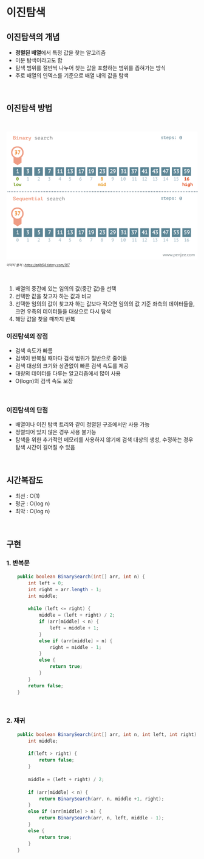 
# 이진탐색

## 이진탐색의 개념

- **정렬된 배열**에서 특정 값을 찾는 알고리즘
- 이분 탐색이라고도 함
- 탐색 범위를 절반씩 나누어 찾는 값을 포함하는 범위를 좁혀가는 방식
- 주로 배열의 인덱스를 기준으로 배열 내의 값을 탐색

<br/>

## 이진탐색 방법

<br/>

![이진탐색](./img/binary1.gif) <br/>
*<span style="font-size:60%">이미지 출처 : https://adjh54.tistory.com/187</span>*

<br/>

1. 배열의 중간에 있는 임의의 값(중간 값)을 선택
2. 선택한 값을 찾고자 하는 값과 비교
3. 선택한 임의의 값이 찾고자 하는 값보다 작으면 임의의 값 기준 좌측의 데이터들을, 크면 우측의 데이터들을 대상으로 다시 탐색
4. 해당 값을 찾을 때까지 반복


### 이진탐색의 장점

- 검색 속도가 빠름
- 검색이 반복될 때마다 검색 범위가 절반으로 줄어듦
- 검색 대상의 크기와 상관없이 빠른 검색 속도를 제공
- 대량의 데이터를 다루는 알고리즘에서 많이 사용
- O(logn)의 검색 속도 보장

<br/>

### 이진탐색의 단점

- 배열이나 이진 탐색 트리와 같이 정렬된 구조에서만 사용 가능
- 정렬되어 있지 않은 경우 사용 불가능
- 탐색을 위한 추가적인 메모리를 사용하지 않기에 검색 대상의 생성, 수정하는 경우 탐색 시간이 길어질 수 있음

<br/>

## 시간복잡도

- 최선 : O(1)
- 평균 : O(log n)
- 최악 : O(log n)

<br/>

## 구현

### 1. 반복문

```java
	public boolean BinarySearch(int[] arr, int n) {
		int left = 0;
		int right = arr.length - 1;
		int middle;

		while (left <= right) {
			middle = (left + right) / 2;
			if (arr[middle] < n) {
				left = middle + 1;
			}
			else if (arr[middle] > n) {
				right = middle - 1;
			}
			else {
				return true;
			}
		}
		return false;
	}
```

<br/>

### 2. 재귀

```java
	public boolean BinarySearch(int[] arr, int n, int left, int right) {
		int middle;
		
		if(left > right) {
			return false;
		}
		
		middle = (left + right) / 2;
        
		if (arr[middle] < n) {
        	return BinarySearch(arr, n, middle +1, right);
		}
		else if (arr[middle] > n) {
        	return BinarySearch(arr, n, left, middle - 1);
		}
		else { 
        	return true;
		}
	}
```